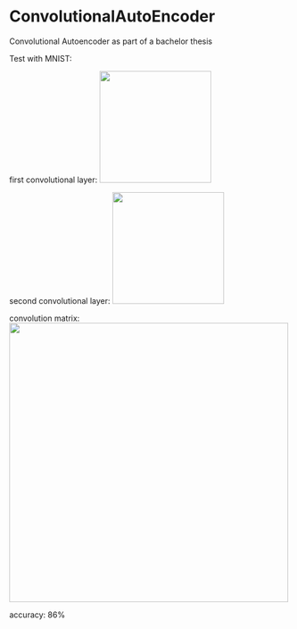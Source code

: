 # ConvolutionalAutoEncoder
Convolutional Autoencoder as part of a bachelor thesis

Test with MNIST:

first convolutional layer:
<img src="https://i.imgur.com/yzW8UqT.png" height="200" > 

second convolutional layer:
<img src="https://i.imgur.com/kjdb4N6.png" height="200" > 

convolution matrix:
<img src="https://i.imgur.com/3I9pklO.png" height="500" > 

accuracy: 86%
